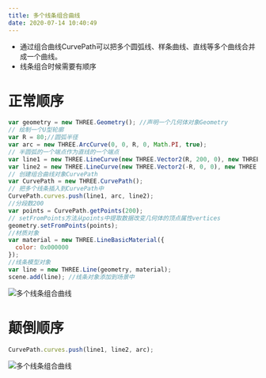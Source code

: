 ```yaml
---
title: 多个线条组合曲线
date: 2020-07-14 10:40:49
---
```


* 通过组合曲线CurvePath可以把多个圆弧线、样条曲线、直线等多个曲线合并成一个曲线。
* 线条组合时候需要有顺序

# 正常顺序

```js
var geometry = new THREE.Geometry(); //声明一个几何体对象Geometry
// 绘制一个U型轮廓
var R = 80;//圆弧半径
var arc = new THREE.ArcCurve(0, 0, R, 0, Math.PI, true);
// 半圆弧的一个端点作为直线的一个端点
var line1 = new THREE.LineCurve(new THREE.Vector2(R, 200, 0), new THREE.Vector2(R, 0, 0));
var line2 = new THREE.LineCurve(new THREE.Vector2(-R, 0, 0), new THREE.Vector2(-R, 200, 0));
// 创建组合曲线对象CurvePath
var CurvePath = new THREE.CurvePath();
// 把多个线条插入到CurvePath中
CurvePath.curves.push(line1, arc, line2);
//分段数200
var points = CurvePath.getPoints(200);
// setFromPoints方法从points中提取数据改变几何体的顶点属性vertices
geometry.setFromPoints(points);
//材质对象
var material = new THREE.LineBasicMaterial({
  color: 0x000000
});
//线条模型对象
var line = new THREE.Line(geometry, material);
scene.add(line); //线条对象添加到场景中
```

![多个线条组合曲线](./01.png)

# 颠倒顺序

```js
CurvePath.curves.push(line1, line2, arc);
```

![多个线条组合曲线](./02.png)
